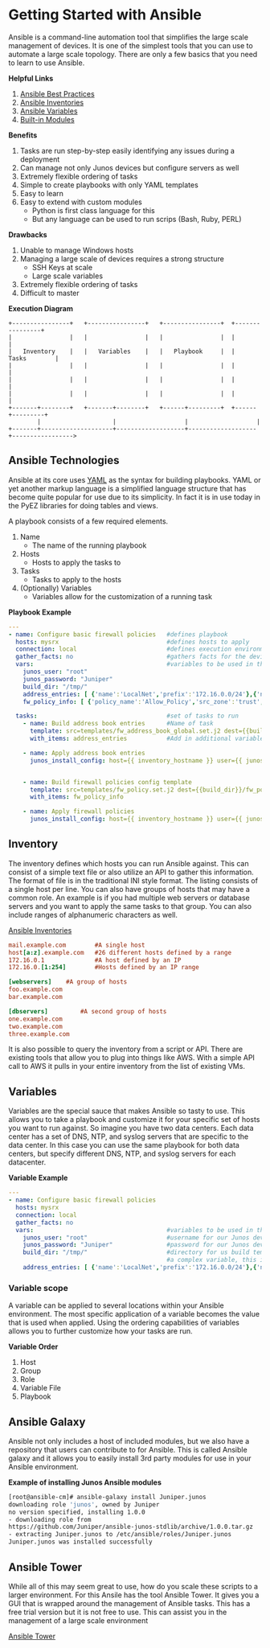 Getting Started with Ansible
============================

Ansible is a command-line automation tool that simplifies the large scale management of devices. It is one of the simplest tools that you can use to automate a large scale topology. There are only a few basics that you need to learn to use Ansible.

**Helpful Links**

1.	[Ansible Best Practices](https://docs.ansible.com/playbooks_best_practices.html)
2.	[Ansible Inventories](https://docs.ansible.com/intro_inventory.html)
3.	[Ansible Variables](http://docs.ansible.com/playbooks_variables.html)
4.	[Built-in Modules](https://docs.ansible.com/modules_by_category.html)

**Benefits**

1.	Tasks are run step-by-step easily identifying any issues during a deployment
2.	Can manage not only Junos devices but configure servers as well
3.	Extremely flexible ordering of tasks
4.	Simple to create playbooks with only YAML templates
5.	Easy to learn
6.	Easy to extend with custom modules
	-	Python is first class language for this
	-	But any language can be used to run scrips (Bash, Ruby, PERL)

**Drawbacks**

1.	Unable to manage Windows hosts
2.	Managing a large scale of devices requires a strong structure
	-	SSH Keys at scale
	-	Large scale variables
3.	Extremely flexible ordering of tasks
4.	Difficult to master

**Execution Diagram**

```
+----------------+   +----------------+   +----------------+  +----------------+
|                |   |                |   |                |  |                |
|   Inventory    |   |   Variables    |   |   Playbook     |  |   Tasks        |
|                |   |                |   |                |  |                |
|                |   |                |   |                |  |                |
|                |   |                |   |                |  |                |
+-------+--------+   +-------+--------+   +------+---------+  +------+---------+
        |                    |                   |                   |
+-------+--------------------+-------------------+-------------------+----------------->

```

Ansible Technologies
--------------------

Ansible at its core uses [YAML](http://en.wikipedia.org/wiki/YAML) as the syntax for building playbooks. YAML or yet another markup language is a simplified language structure that has become quite popular for use due to its simplicity. In fact it is in use today in the PyEZ libraries for doing tables and views.

A playbook consists of a few required elements.

1.	Name
	-	The name of the running playbook
2.	Hosts
	-	Hosts to apply the tasks to
3.	Tasks
	-	Tasks to apply to the hosts
4.	(Optionally) Variables
	-	Variables allow for the customization of a running task

**Playbook Example**

```yaml
---
- name: Configure basic firewall policies   #defines playbook
  hosts: mysrx                              #defines hosts to apply
  connection: local                         #defines execution environment, local is needed for Junos devices
  gather_facts: no                          #gathers facts for the devices
  vars:                                     #variables to be used in the playbook
    junos_user: "root"
    junos_password: "Juniper"
    build_dir: "/tmp/"
    address_entries: [ {'name':'LocalNet','prefix':'172.16.0.0/24'},{'name':'PrivateNet','prefix':'192.168.10.0/24'},{'name':'PublicNet','prefix':'10.10.0.0/24'} ]
    fw_policy_info: [ {'policy_name':'Allow_Policy','src_zone':'trust','dst_zone':'untrust','src_ips':['LocalNet'],'dst_ips':['PrivateNet'],'action':'permit','apps':['any']}]

  tasks:                                    #set of tasks to run
    - name: Build address book entries      #Name of task
      template: src=templates/fw_address_book_global.set.j2 dest={{build_dir}}/fw_address_book_global.set #module to run task
      with_items: address_entries           #Add in additional variables to itterate over

    - name: Apply address book entries
      junos_install_config: host={{ inventory_hostname }} user={{ junos_user }} passwd={{ junos_password }} file={{ build_dir }}/fw_address_book_global.set overwrite=no logfile=logs/{{ inventory_hostname }}.log


    - name: Build firewall policies config template
      template: src=templates/fw_policy.set.j2 dest={{build_dir}}/fw_policy.set
      with_items: fw_policy_info

    - name: Apply firewall policies
      junos_install_config: host={{ inventory_hostname }} user={{ junos_user }} passwd={{ junos_password }} file={{ build_dir }}/fw_policy.set overwrite=no logfile=logs/{{ inventory_hostname }}.log

```

Inventory
---------

The inventory defines which hosts you can run Ansible against. This can consist of a simple text file or also utilize an API to gather this information. The format of file is in the traditional INI style format. The listing consists of a single host per line. You can also have groups of hosts that may have a common role. An example is if you had multiple web servers or database servers and you want to apply the same tasks to that group. You can also include ranges of alphanumeric characters as well.

[Ansible Inventories](https://docs.ansible.com/intro_inventory.html)

```ini
mail.example.com        #A single host
host[a:z].example.com   #26 different hosts defined by a range
172.16.0.1              #A host defined by an IP
172.16.0.[1:254]        #Hosts defined by an IP range

[webservers]    #A group of hosts
foo.example.com
bar.example.com

[dbservers]         #A second group of hosts
one.example.com
two.example.com
three.example.com
```

It is also possible to query the inventory from a script or API. There are existing tools that allow you to plug into things like AWS. With a simple API call to AWS it pulls in your entire inventory from the list of existing VMs.

Variables
---------

Variables are the special sauce that makes Ansible so tasty to use. This allows you to take a playbook and customize it for your specific set of hosts you want to run against. So imagine you have two data centers. Each data center has a set of DNS, NTP, and syslog servers that are specific to the data center. In this case you can use the same playbook for both data centers, but specify different DNS, NTP, and syslog servers for each datacenter.

**Variable Example**

```yaml
---
- name: Configure basic firewall policies
  hosts: mysrx
  connection: local
  gather_facts: no
  vars:                                     #variables to be used in the playbook
    junos_user: "root"                      #username for our Junos devices
    junos_password: "Juniper"               #password for our Junos devices
    build_dir: "/tmp/"                      #directory for us build templates in
                                            #a complex variable, this is just a python dictionary or dict
    address_entries: [ {'name':'LocalNet','prefix':'172.16.0.0/24'},{'name':'PrivateNet','prefix':'192.168.10.0/24'},{'name':'PublicNet','prefix':'10.10.0.0/24'} ]

```

### Variable scope

A variable can be applied to several locations within your Ansible environment. The most specific application of a variable becomes the value that is used when applied. Using the ordering capabilities of variables allows you to further customize how your tasks are run.

**Variable Order**

1.	Host
2.	Group
3.	Role
4.	Variable File
5.	Playbook

Ansible Galaxy
--------------

Ansible not only includes a host of included modules, but we also have a repository that users can contribute to for Ansible. This is called Ansible galaxy and it allows you to easily install 3rd party modules for use in your Ansible environment.

**Example of installing Junos Ansible modules**

```bash
[root@ansible-cm]# ansible-galaxy install Juniper.junos
downloading role 'junos', owned by Juniper
no version specified, installing 1.0.0
- downloading role from
https://github.com/Juniper/ansible-junos-stdlib/archive/1.0.0.tar.gz
- extracting Juniper.junos to /etc/ansible/roles/Juniper.junos
Juniper.junos was installed successfully
```

Ansible Tower
-------------

While all of this may seem great to use, how do you scale these scripts to a larger environment. For this Ansile has the tool Ansible Tower. It gives you a GUI that is wrapped around the management of Ansible tasks. This has a free trial version but it is not free to use. This can assist you in the management of a large scale environment

[Ansible Tower](http://www.ansible.com/tower)
